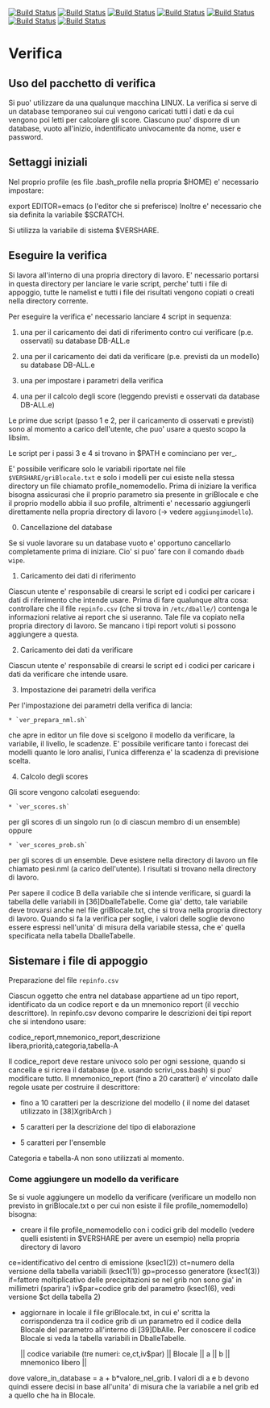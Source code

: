 [![Build Status](https://badges.herokuapp.com/travis/ARPA-SIMC/verifica?branch=master&env=DOCKER_IMAGE=centos:7&label=centos7)](https://travis-ci.org/ARPA-SIMC/verifica)
[![Build Status](https://badges.herokuapp.com/travis/ARPA-SIMC/verifica?branch=master&env=DOCKER_IMAGE=centos:8&label=centos8)](https://travis-ci.org/ARPA-SIMC/verifica)
[![Build Status](https://badges.herokuapp.com/travis/ARPA-SIMC/verifica?branch=master&env=DOCKER_IMAGE=fedora:32&label=fedora32)](https://travis-ci.org/ARPA-SIMC/verifica)
[![Build Status](https://badges.herokuapp.com/travis/ARPA-SIMC/verifica?branch=master&env=DOCKER_IMAGE=fedora:33&label=fedora33)](https://travis-ci.org/ARPA-SIMC/verifica)
[![Build Status](https://badges.herokuapp.com/travis/ARPA-SIMC/verifica?branch=master&env=DOCKER_IMAGE=fedora:34&label=fedora34)](https://travis-ci.org/ARPA-SIMC/verifica)
[![Build Status](https://badges.herokuapp.com/travis/ARPA-SIMC/verifica?branch=master&env=DOCKER_IMAGE=fedora:rawhide&label=fedorarawhide)](https://travis-ci.org/ARPA-SIMC/verifica)
[![Build Status](https://copr.fedorainfracloud.org/coprs/simc/stable/package/verifica/status_image/last_build.png)](https://copr.fedorainfracloud.org/coprs/simc/stable/package/verifica/)

# Verifica

## Uso del pacchetto di verifica

Si puo' utilizzare da una qualunque macchina LINUX. La verifica si serve
di un database temporaneo sui cui vengono caricati tutti i dati e da cui
vengono poi letti per calcolare gli score.
Ciascuno puo' disporre di un database, vuoto all'inizio, indentificato
univocamente da nome, user e password.

## Settaggi iniziali

Nel proprio profile (es file .bash_profile nella propria $HOME) e'
necessario impostare:

export EDITOR=emacs (o l'editor che si preferisce)
Inoltre e' necessario che sia definita la variabile $SCRATCH.

Si utilizza la variabile di sistema $VERSHARE.

## Eseguire la verifica

Si lavora all'interno di una propria directory di lavoro. E' necessario
portarsi in questa directory per lanciare le varie script, perche' tutti i
file di appoggio, tutte le namelist e tutti i file dei risultati vengono
copiati o creati nella directory corrente.

Per eseguire la verifica e' necessario lanciare 4 script in sequenza:

 1. una per il caricamento dei dati di riferimento contro cui verificare
    (p.e. osservati) su database DB-ALL.e

 2. una per il caricamento dei dati da verificare (p.e. previsti da un
    modello) su database DB-ALL.e

 3. una per impostare i parametri della verifica

 4. una per il calcolo degli score (leggendo previsti e osservati da
    database DB-ALL.e)

Le prime due script (passo 1 e 2, per il caricamento di osservati e previsti)
sono al momento a carico dell'utente, che puo' usare a questo scopo la libsim.

Le script per i passi 3 e 4 si trovano in $PATH e cominciano per ver_.

E' possibile verificare solo le variabili riportate nel file
`$VERSHARE/griBlocale.txt` e solo i modelli per cui esiste nella stessa
directory un file chiamato profile_nomemodello. Prima di iniziare la
verifica bisogna assicurasi che il proprio parametro sia presente in
griBlocale e che il proprio modello abbia il suo profile, altrimenti e'
necessario aggiungerli direttamente nella propria directory di lavoro (->
vedere `aggiungimodello`).

 0. Cancellazione del database

 Se si vuole lavorare su un database vuoto e' opportuno cancellarlo
 completamente prima di iniziare. Cio' si puo' fare con il comando
 `dbadb wipe`.

 1. Caricamento dei dati di riferimento

 Ciascun utente e' responsabile di crearsi le script ed i codici per
 caricare i dati di riferimento che intende usare.
 Prima di fare qualunque altra cosa: controllare che il file `repinfo.csv`
 (che si trova in `/etc/dballe/`) contenga le informazioni relative ai report
 che si useranno. Tale file va copiato nella propria directory di lavoro.
 Se mancano i tipi report voluti si possono aggiungere a questa.

 2. Caricamento dei dati da verificare

  Ciascun utente e' responsabile di crearsi le script ed i codici per
  caricare i dati da verificare che intende usare.

 3. Impostazione dei parametri della verifica

  Per l'impostazione dei parametri della verifica di lancia:

    * `ver_prepara_nml.sh`

  che apre in editor un file dove si scelgono il modello da verificare, la
  variabile, il livello, le scadenze. E' possibile verificare tanto i
  forecast dei modelli quanto le loro analisi, l'unica differenza e' la
  scadenza di previsione scelta.
   
 4. Calcolo degli scores

  Gli score vengono calcolati eseguendo:

    * `ver_scores.sh`

  per gli scores di un singolo run (o di ciascun membro di un ensemble)
  oppure

    * `ver_scores_prob.sh`

  per gli scores di un ensemble.
  Deve esistere nella directory di lavoro un file chiamato pesi.nml (a
  carico dell'utente). I risultati si trovano nella directory di lavoro.

  Per sapere il codice B della variabile che si intende verificare, si
  guardi la tabella delle variabili in [36]DballeTabelle. Come gia' detto,
  tale variabile deve trovarsi anche nel file griBlocale.txt, che si trova
  nella propria directory di lavoro. Quando si fa la verifica per soglie, i
  valori delle soglie devono essere espressi nell'unita' di misura della
  variabile stessa, che e' quella specificata nella tabella
  DballeTabelle.

## Sistemare i file di appoggio

 Preparazione del file `repinfo.csv`

Ciascun oggetto che entra nel database appartiene ad un tipo report,
identificato da un codice report e da un mnemonico report (il vecchio
descrittore). In repinfo.csv devono comparire le descrizioni dei tipi
report che si intendono usare:

  codice_report,mnemonico_report,descrizione
  libera,priorità,categoria,tabella-A

Il codice_report deve restare univoco solo per ogni sessione, quando si
cancella e si ricrea il database (p.e. usando scrivi_oss.bash) si puo'
modificare tutto. Il mnemonico_report (fino a 20 caratteri) e' vincolato
dalle regole usate per costruire il descrittore:

  * fino a 10 caratteri per la descrizione del modello ( il nome del
    dataset utilizzato in [38]XgribArch )

  * 5 caratteri per la descrizione del tipo di elaborazione

  * 5 caratteri per l'ensemble

Categoria e tabella-A non sono utilizzati al momento.

### Come aggiungere un modello da verificare

Se si vuole aggiungere un modello da verificare (verificare un modello non
previsto in griBlocale.txt o per cui non esiste il file
profile_nomemodello) bisogna:

  * creare il file profile_nomemodello con i codici grib del modello
    (vedere quelli esistenti in $VERSHARE per avere un esempio) nella
    propria directory di lavoro

 ce=identificativo del centro di emissione (ksec1(2))
 ct=numero della versione della tabella variabili (ksec1(1))
 gp=processo generatore (ksec1(3))
 if=fattore moltiplicativo delle precipitazioni se nel grib non sono gia' in millimetri (sparira')
 iv$par=codice grib del parametro (ksec1(6), vedi versione $ct della tabella 2)

  * aggiornare in locale il file griBlocale.txt, in cui e' scritta la
    corrispondenza tra il codice grib di un parametro ed il codice della
     Blocale del parametro all'interno di [39]DbAlle. Per conoscere il
    codice Blocale si veda la tabella variabili in DballeTabelle.

    || codice variabile (tre numeri: ce,ct,iv$par) || Blocale || a || b || mnemonico libero ||

 dove valore_in_database = a + b*valore_nel_grib. I valori di a e b devono quindi essere decisi in base all'unita' di misura che la variabile a nel grib ed a quello che ha in Blocale.

